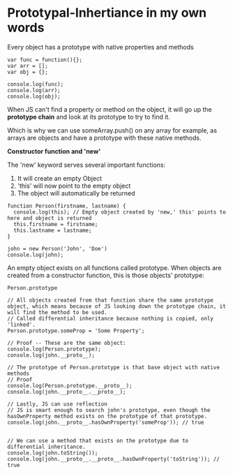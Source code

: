 # Prototypal-Inhertiance in my own words


Every object has a prototype with native properties and methods

```
var func = function(){};
var arr = [];
var obj = {};

console.log(func);
console.log(arr);
console.log(obj);

```


When JS can't find a property or method on the object, it will go up the **prototype chain** and look at its prototype to try to find it. 

Which is why we can use someArray.push() on any array for example, as arrays are objects and have a prototype with these native methods.

**Constructor function and 'new'**

The 'new' keyword serves several important functions:
1) It will create an empty Object
2) 'this' will now point to the empty object
3) The object will automatically be returned 

```
function Person(firstname, lastname) {
  console.log(this); // Empty object created by 'new,' this' points to here and object is returned
  this.firstname = firstname;
  this.lastname = lastname;
}

john = new Person('John', 'Doe')
console.log(john);
```


An empty object exists on all functions called prototype.
When objects are created from a constructor function, this is those objects' prototype:
```
Person.prototype

// All objects created from that function share the same prototype object, which means because of JS looking down the prototype chain, it will find the method to be used.
// Called differential inheritance because nothing is copied, only 'linked'. 
Person.prototype.someProp = 'Some Property';

// Proof -- These are the same object: 
console.log(Person.prototype);
console.log(john.__proto__);

// The prototype of Person.prototype is that base object with native methods
// Proof
console.log(Person.prototype.__proto__);
console.log(john.__proto__.__proto__);

// Lastly, JS can use reflection
// JS is smart enough to search john's prototype, even though the hasOwnProperty method exists on the prototype of that prototype. 
console.log(john.__proto__.hasOwnProperty('someProp')); // true 


// We can use a method that exists on the prototype due to differential inheritance. 
console.log(john.toString());
console.log(john.__proto__.__proto__.hasOwnProperty('toString')); // true


```

